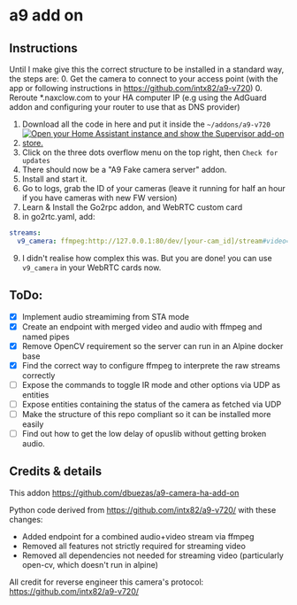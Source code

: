 # a9 add on

## Instructions

Until I make give this the correct structure to be installed in a standard way, the steps are: 0. Get the camera to connect to your access point (with the app or following instructions in https://github.com/intx82/a9-v720) 0. Reroute \*.naxclow.com to your HA computer IP (e.g using the AdGuard addon and configuring your router to use that as DNS provider)

1. Download all the code in here and put it inside the `~/addons/a9-v720`
2. [![Open your Home Assistant instance and show the Supervisor add-on store.](https://my.home-assistant.io/badges/supervisor_store.svg)](https://my.home-assistant.io/redirect/supervisor_store/)
3. Click on the three dots overflow menu on the top right, then `Check for updates`
4. There should now be a "A9 Fake camera server" addon.
5. Install and start it.
6. Go to logs, grab the ID of your cameras (leave it running for half an hour if you have cameras with new FW version)
7. Learn & Install the Go2rpc addon, and WebRTC custom card
8. in go2rtc.yaml, add:

```yaml
streams:
  v9_camera: ffmpeg:http://127.0.0.1:80/dev/[your-cam_id]/stream#video=h264#audio=copy
```

9. I didn't realise how complex this was. But you are done! you can use `v9_camera` in your WebRTC cards now.

## ToDo:

- [x] Implement audio streamiming from STA mode
- [x] Create an endpoint with merged video and audio with ffmpeg and named pipes
- [x] Remove OpenCV requirement so the server can run in an Alpine docker base
- [x] Find the correct way to configure ffmpeg to interprete the raw streams correctly
- [ ] Expose the commands to toggle IR mode and other options via UDP as entities
- [ ] Expose entities containing the status of the camera as fetched via UDP
- [ ] Make the structure of this repo compliant so it can be installed more easily
- [ ] Find out how to get the low delay of opuslib without getting broken audio.

## Credits & details

This addon https://github.com/dbuezas/a9-camera-ha-add-on

Python code derived from https://github.com/intx82/a9-v720/ with these changes:

- Added endpoint for a combined audio+video stream via ffmpeg
- Removed all features not strictly required for streaming video
- Removed all dependencies not needed for streaming video (particularly open-cv, which doesn't run in alpine)

All credit for reverse engineer this camera's protocol: https://github.com/intx82/a9-v720/
